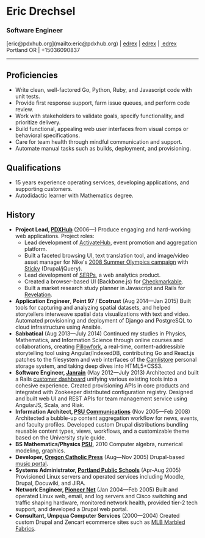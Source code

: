 # Eric Drechsel

### Software Engineer

<p class="linkbar">
[eric@pdxhub.org](mailto:eric@pdxhub.org) | <a href="https://twitter.com/edrex"><i class="fa fa-twitter"></i>edrex</a> | <a href="https://github.com/edrex?tab=activity"><i class="fa fa-github"></i>edrex</a> | <a href="http://www.linkedin.com/in/edrex/"><i class="fa fa-linkedin"></i>&nbsp;edrex</a><br/>
Portland OR | +15036090837
</p>

---

## Proficiencies

* Write clean, well-factored Go, Python, Ruby, and Javascript code with unit tests.
* Provide first response support, farm issue queues, and perform code review.
* Work with stakeholders to validate goals, specify functionality, and prioritize delivery.
* Build functional, appealing web user interfaces from visual comps or behavioral specifications.
* Care for team health through mindful communication and support.
* Automate manual tasks such as builds, deployment, and provisioning.

## Qualifications

* 15 years experience operating services, developing applications, and supporting customers.
* Autodidactic learner with Mathematics degree.
<div style="page-break-after:always;"></div>

## History

* **Project Lead, [PDXHub](https://pdxhub.org/)** (2006&mdash;) Produce engaging and hard-working web applications. Project roles:
  * Lead development of [ActivateHub](http://portland.activatehub.org/), event promotion and aggregation platform.
  * Built a faceted browsing UI, text translation tool, and image/video asset manager for Nike's [2008 Summer Olympics campaign](http://eric.pdxhub.org/resume/nike-media.jpg) with [Sticky](http://www.sticky.tv/) (Drupal/jQuery).
  * Lead development of [SERPs](https://serps.com/), a web analytics product.
  * Created a browser-based UI (Backbone.js) for [Checkmarkable](https://checkmarkable.com/).
  * Built a market research study planner in Javascript and Rails for [Revelation](http://revelationglobal.com/).
* **Application Engineer**, **Point 97** / **Ecotrust** (Aug 2014&mdash;Jan 2015) Built tools for capturing and analyzing spatial datasets, and helped storytellers interweave spatial data visualizations with text and video. Automated provisioning and deployment of Django and PostgreSQL to cloud infrastructure using Ansible.
* **Sabbatical** (Aug 2013&mdash;July 2014) Continued my studies in Physics, Mathematics, and Information Science through online courses and collaborations, creating [Pillowfork](http://github.com/edrex/pillowfork/), a real-time, content-addressible storytelling tool using Angular/IndexedDB, contributing Go and React.js patches to the filesystem and web interfaces of the [Camlistore](http://camlistore.org) personal storage system, and taking deep dives into HTML5+CSS3.
* **Software Engineer, [Janrain](http://janrain.com/)** (May 2012&mdash;July 2013) Architected and built a Rails [customer dashboard](https://dashboard.janrain.com/) unifying various existing tools into a cohesive experience. Created provisioning APIs in core products and integrated with Zookeeper distributed configuration registry. Designed and built web UI and REST APIs for team management service using AngularJS, Scala, and Riak.
* **Information Architect, [PSU Communications](http://www.pdx.edu/university-communications/)** (Nov 2005&mdash;Feb 2008) Architected a bubble-up content aggregation workflow for news, events, and faculty profiles. Developed custom Drupal distributions bundling reusable content types, views, workflows, and a customizable theme based on the University style guide.
* **BS Mathematics/Physics [PSU](http://www.mth.pdx.edu)**, 2010 Computer algebra, numerical modeling, graphics.
* **Developer, [Oregon Catholic Press](http://ocp.org/)** (Aug&mdash;Nov 2005) Drupal-based [music portal](http://spiritandsong.com/).
* **Systems Administrator, [Portland Public Schools](http://www.pps.k12.or.us/)** (Apr-Aug 2005) Provisioned Linux servers and operated services including Moodle, Drupal, Docuwiki, and JIRA.
* **Network Engineer, [Pioneer Net](http://pioneer-net.com/)** (Jan 2004&mdash;Feb 2005) Built and operated Linux web, email, and log servers and Cisco switching and traffic shaping hardware, monitored network health, provided tier-2 tech support, and developed a Drupal web portal.
* **Consultant, Umpqua Computer Services** (2000&mdash;2004) Created custom Drupal and Zencart ecommerce sites such as [MLB Marbled Fabrics](http://marbledfabrics.com).

